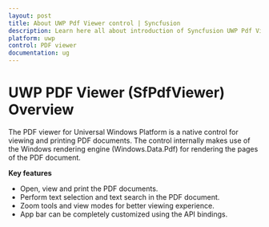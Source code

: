 ```yaml
---
layout: post
title: About UWP Pdf Viewer control | Syncfusion
description: Learn here all about introduction of Syncfusion UWP Pdf Viewer (SfPdfViewer) control, its elements and more.
platform: uwp
control: PDF viewer
documentation: ug
---
```


# UWP PDF Viewer (SfPdfViewer) Overview

The PDF viewer for Universal Windows Platform is a native control for viewing and printing PDF documents. The control internally makes use of the Windows rendering engine (Windows.Data.Pdf) for rendering the pages of the PDF document.

**Key features**

* Open, view and print the PDF documents.
* Perform text selection and text search in the PDF document.
* Zoom tools and view modes for better viewing experience.
* App bar can be completely customized using the API bindings.
